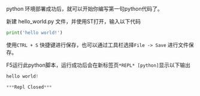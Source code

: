 python 环境部署成功后，就可以开始你编写第一句python代码了。

新建 hello_world.py 文件，并使用ST打开，输入以下代码

```python
print('hello world!')
```

使用`CTRL + S` 快捷键进行保存，也可以通过工具栏选择`File -> Save` 进行文件保存。

F5运行此python脚本，运行成功后会在新标签页`*REPL* [python]`显示以下输出

```python
hello world!

***Repl Closed***
```

